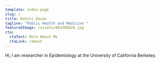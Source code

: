 ```yaml
---
template: index-page
slug: /
title: Rohini Dasan
tagline: "Public Health and Medicine "
featuredImage: /assets/864398026.jpg
cta:
  ctaText: More About Me
  ctaLink: /about
---
```

Hi, I am researcher in Epidemiology at the University of California Berkeley.